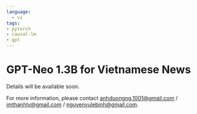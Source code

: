 ```yaml
---
language: 
  - vi
tags:
- pytorch
- causal-lm
- gpt
---
```


# GPT-Neo 1.3B for Vietnamese News

Details will be available soon.

For more information, please contact anhduongng.1001@gmail.com / imthanhlv@gmail.com / nguyenvulebinh@gmail.com.